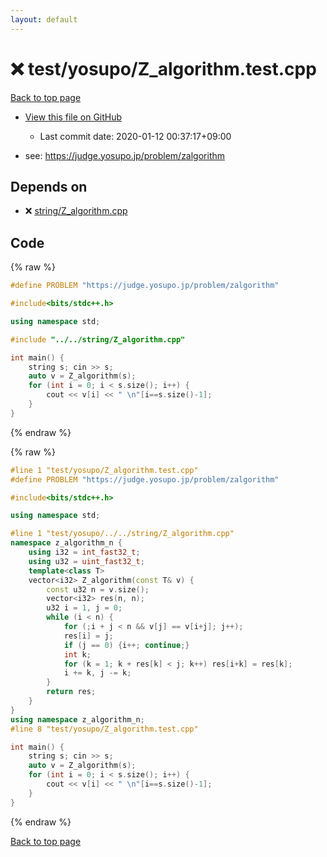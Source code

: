 ```yaml
---
layout: default
---
```


<!-- mathjax config similar to math.stackexchange -->
<script type="text/javascript" async
  src="https://cdnjs.cloudflare.com/ajax/libs/mathjax/2.7.5/MathJax.js?config=TeX-MML-AM_CHTML">
</script>
<script type="text/x-mathjax-config">
  MathJax.Hub.Config({
    TeX: { equationNumbers: { autoNumber: "AMS" }},
    tex2jax: {
      inlineMath: [ ['$','$'] ],
      processEscapes: true
    },
    "HTML-CSS": { matchFontHeight: false },
    displayAlign: "left",
    displayIndent: "2em"
  });
</script>

<script type="text/javascript" src="https://cdnjs.cloudflare.com/ajax/libs/jquery/3.4.1/jquery.min.js"></script>
<script src="https://cdn.jsdelivr.net/npm/jquery-balloon-js@1.1.2/jquery.balloon.min.js" integrity="sha256-ZEYs9VrgAeNuPvs15E39OsyOJaIkXEEt10fzxJ20+2I=" crossorigin="anonymous"></script>
<script type="text/javascript" src="../../../assets/js/copy-button.js"></script>
<link rel="stylesheet" href="../../../assets/css/copy-button.css" />


# :x: test/yosupo/Z_algorithm.test.cpp

<a href="../../../index.html">Back to top page</a>

* <a href="{{ site.github.repository_url }}/blob/master/test/yosupo/Z_algorithm.test.cpp">View this file on GitHub</a>
    - Last commit date: 2020-01-12 00:37:17+09:00


* see: <a href="https://judge.yosupo.jp/problem/zalgorithm">https://judge.yosupo.jp/problem/zalgorithm</a>


## Depends on

* :x: <a href="../../../library/string/Z_algorithm.cpp.html">string/Z_algorithm.cpp</a>


## Code

<a id="unbundled"></a>
{% raw %}
```cpp
#define PROBLEM "https://judge.yosupo.jp/problem/zalgorithm"

#include<bits/stdc++.h>

using namespace std;

#include "../../string/Z_algorithm.cpp"

int main() {
	string s; cin >> s;
	auto v = Z_algorithm(s);
	for (int i = 0; i < s.size(); i++) {
		cout << v[i] << " \n"[i==s.size()-1];
	}
}
```
{% endraw %}

<a id="bundled"></a>
{% raw %}
```cpp
#line 1 "test/yosupo/Z_algorithm.test.cpp"
#define PROBLEM "https://judge.yosupo.jp/problem/zalgorithm"

#include<bits/stdc++.h>

using namespace std;

#line 1 "test/yosupo/../../string/Z_algorithm.cpp"
namespace z_algorithm_n {
	using i32 = int_fast32_t;
	using u32 = uint_fast32_t;
	template<class T>
	vector<i32> Z_algorithm(const T& v) {
		const u32 n = v.size();
		vector<i32> res(n, n);
		u32 i = 1, j = 0;
		while (i < n) {
			for (;i + j < n && v[j] == v[i+j]; j++);
			res[i] = j;
			if (j == 0) {i++; continue;}
			int k;
			for (k = 1; k + res[k] < j; k++) res[i+k] = res[k];
			i += k, j -= k;
		}
		return res;
	}
} 
using namespace z_algorithm_n;
#line 8 "test/yosupo/Z_algorithm.test.cpp"

int main() {
	string s; cin >> s;
	auto v = Z_algorithm(s);
	for (int i = 0; i < s.size(); i++) {
		cout << v[i] << " \n"[i==s.size()-1];
	}
}

```
{% endraw %}

<a href="../../../index.html">Back to top page</a>

